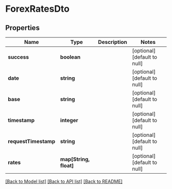 # ForexRatesDto

## Properties
Name | Type | Description | Notes
------------ | ------------- | ------------- | -------------
**success** | **boolean** |  | [optional] [default to null]
**date** | **string** |  | [optional] [default to null]
**base** | **string** |  | [optional] [default to null]
**timestamp** | **integer** |  | [optional] [default to null]
**requestTimestamp** | **string** |  | [optional] [default to null]
**rates** | **map[String, float]** |  | [optional] [default to null]

[[Back to Model list]](../README.md#documentation-for-models) [[Back to API list]](../README.md#documentation-for-api-endpoints) [[Back to README]](../README.md)


